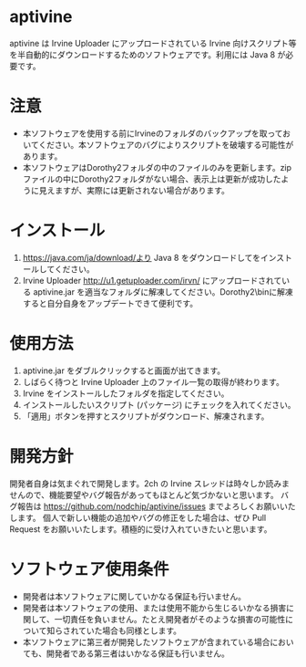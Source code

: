 # aptivine
aptivine は Irvine Uploader にアップロードされている Irvine 向けスクリプト等を半自動的にダウンロードするためのソフトウェアです。利用には Java 8 が必要です。

# 注意
* 本ソフトウェアを使用する前にIrvineのフォルダのバックアップを取っておいてください。本ソフトウェアのバグによりスクリプトを破壊する可能性があります。
* 本ソフトウェアはDorothy2フォルダの中のファイルのみを更新します。zipファイルの中にDorothy2フォルダがない場合、表示上は更新が成功したように見えますが、実際には更新されない場合があります。

# インストール
1. https://java.com/ja/download/より Java 8 をダウンロードしてをインストールしてください。
2. Irvine Uploader http://u1.getuploader.com/irvn/ にアップロードされている aptivine.jar を適当なフォルダに解凍してください。Dorothy2\binに解凍すると自分自身をアップデートできて便利です。

# 使用方法
1. aptivine.jar をダブルクリックすると画面が出てきます。
2. しばらく待つと Irvine Uploader 上のファイル一覧の取得が終わります。
3. Irvine をインストールしたフォルダを指定してください。
4. インストールしたいスクリプト (パッケージ) にチェックを入れてください。
5. 「適用」ボタンを押すとスクリプトがダウンロード、解凍されます。

# 開発方針
開発者自身は気まぐれで開発します。2ch の Irvine スレッドは時々しか読みませんので、機能要望やバグ報告があってもほとんど気づかないと思います。
バグ報告は https://github.com/nodchip/aptivine/issues までよろしくお願いいたします。
個人で新しい機能の追加やバグの修正をした場合は、ぜひ Pull Request をお願いいたします。積極的に受け入れていきたいと思います。

# ソフトウェア使用条件
* 開発者は本ソフトウェアに関していかなる保証も行いません。
* 開発者は本ソフトウェアの使用、または使用不能から生じるいかなる損害に関して、一切責任を負いません。たとえ開発者がそのような損害の可能性について知らされていた場合も同様とします。
* 本ソフトウェアに第三者が開発したソフトウェアが含まれている場合においても、開発者である第三者はいかなる保証も行いません。
